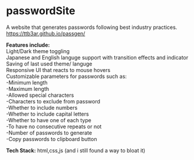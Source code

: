 # passwordSite
A website that generates passwords following best industry practices.  
https://ttb3ar.github.io/passgen/  
  
**Features include:**  
Light/Dark theme toggling  
Japanese and English languge support with transition effects and indicator  
Saving of last used theme/ languge  
Responsive UI that reacts to mouse hovers  
Customizable parameters for passwords such as:  
 -Minimum length  
 -Maximum length  
 -Allowed special characters  
 -Characters to exclude from password  
 -Whether to include numbers  
 -Whether to include capital letters  
 -Whether to have one of each type  
 -To have no consecutive repeats or not  
 -Number of passwords to generate  
 -Copy passwords to clipboard button  


**Tech Stack:**
html,css,js (and i still found a way to bloat it)
